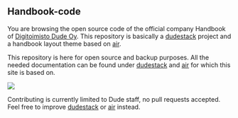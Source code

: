 ## Handbook-code

You are browsing the open source code of the official company Handbook of [Digitoimisto Dude Oy](https://www.dude.fi). This repository is basically a [dudestack](https://github.com/digitoimistodude/dudestack) project and a handbook layout theme based on [air](https://github.com/digitoimistodude/air).

This repository is here for open source and backup purposes. All the needed documentation can be found under [dudestack](https://github.com/digitoimistodude/dudestack) and [air](https://github.com/digitoimistodude/air) for which this site is based on.

![](https://www.dude.fi/handbook-code.png)

Contributing is currently limited to Dude staff, no pull requests accepted. Feel free to improve [dudestack](https://github.com/digitoimistodude/dudestack) or [air](https://github.com/digitoimistodude/air) instead.